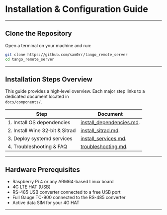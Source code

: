 
# Installation & Configuration Guide

---

## Clone the Repository

Open a terminal on your machine and run:

```bash
git clone https://github.com/sam0rr/tango_remote_server
cd tango_remote_server
```

---

## Installation Steps Overview

This guide provides a high‑level overview. Each major step links to a dedicated document located in  
`docs/components/`.

| Step | Document |
|------|----------|
| 1. Install OS dependencies      | [install_dependencies.md](components/install_dependencies.md). |
| 2. Install Wine 32‑bit & Sitrad | [install_sitrad.md](components/install_sitrad.md).             |
| 3. Deploy systemd services      | [install_services.md](components/install_services.md).         |
| 4. Troubleshooting & FAQ        | [troubleshooting.md](components/troubleshooting.md).           |

---

## Hardware Prerequisites

- Raspberry Pi 4 or any ARM64-based Linux board  
- 4G LTE HAT (USB)
- RS-485 USB converter connected to a free USB port
- Full Gauge TC-900 connected to the RS-485 converter
- Active data SIM for your 4G HAT

---
